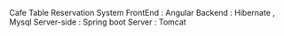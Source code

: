 Cafe Table Reservation System
FrontEnd : Angular 
Backend  : Hibernate , Mysql
Server-side : Spring boot
Server : Tomcat
